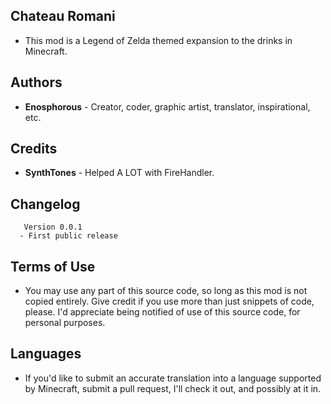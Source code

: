 ## Chateau Romani

- This mod is a Legend of Zelda themed expansion to the drinks in Minecraft. 

## Authors

- **Enosphorous** - Creator, coder, graphic artist, translator, inspirational, etc.

## Credits

- **SynthTones** - Helped A LOT with FireHandler.

## Changelog
       Version 0.0.1
      - First public release
      
## Terms of Use

- You may use any part of this source code, so long as this mod is not copied entirely. Give credit if you use more than just snippets of code, please. I'd appreciate being notified of use of this source code, for personal purposes.

## Languages

- If you'd like to submit an accurate translation into a language supported by Minecraft, submit a pull request, I'll check it out, and possibly at it in.
